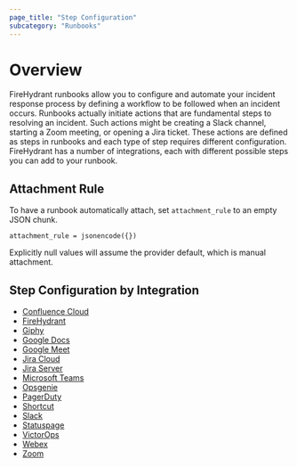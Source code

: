 ```yaml
---
page_title: "Step Configuration"
subcategory: "Runbooks"
---
```


# Overview

FireHydrant runbooks allow you to configure and automate your incident response process by defining a workflow
to be followed when an incident occurs. Runbooks actually initiate actions that are fundamental steps to
resolving an incident. Such actions might be creating a Slack channel, starting a Zoom meeting, or opening
a Jira ticket. These actions are defined as steps in runbooks and each type of step requires different
configuration. FireHydrant has a number of integrations, each with different possible steps you can add
to your runbook.

## Attachment Rule

To have a runbook automatically attach, set `attachment_rule` to an empty JSON chunk.

```
attachment_rule = jsonencode({})
```

Explicitly null values will assume the provider default, which is manual attachment.

## Step Configuration by Integration

* [Confluence Cloud](./runbooks_steps_confluence_cloud.md)
* [FireHydrant](./runbooks_steps_firehydrant.md)
* [Giphy](./runbooks_steps_giphy.md)
* [Google Docs](./runbooks_steps_google_docs.md)
* [Google Meet](./runbooks_steps_google_meet.md)
* [Jira Cloud](./runbooks_steps_jira_cloud.md)
* [Jira Server](./runbooks_steps_jira_server.md)
* [Microsoft Teams](./runbooks_steps_microsoft_teams.md)
* [Opsgenie](./runbooks_steps_opsgenie.md)
* [PagerDuty](./runbooks_steps_pagerduty.md)
* [Shortcut](./runbooks_steps_shortcut.md)
* [Slack](./runbooks_steps_slack.md)
* [Statuspage](./runbooks_steps_statuspage.md)
* [VictorOps](./runbooks_steps_victorops.md)
* [Webex](./runbooks_steps_webex.md)
* [Zoom](./runbooks_steps_zoom.md)

